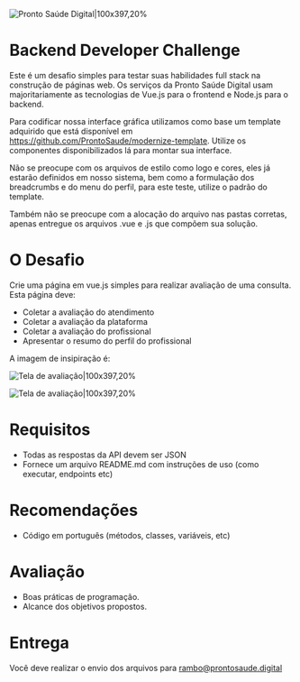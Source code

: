 ![Pronto Saúde Digital|100x397,20%](https://i.imgur.com/ufUaJO5.png)

# Backend Developer Challenge
Este é um desafio simples para testar suas habilidades full stack na construção de páginas web.
Os serviços da Pronto Saúde Digital usam majoritariamente as tecnologias de Vue.js para o frontend e Node.js para o backend.

Para codificar nossa interface gráfica utilizamos como base um template adquirido que está disponível em https://github.com/ProntoSaude/modernize-template. Utilize os componentes disponibilizados lá para montar sua interface.

Não se preocupe com os arquivos de estilo como logo e cores, eles já estarão definidos em nosso sistema, bem como a formulação dos breadcrumbs e do menu do perfil, para este teste, utilize o padrão do template.

Também não se preocupe com a alocação do arquivo nas pastas corretas, apenas entregue os arquivos .vue e .js que compõem sua solução.

# O Desafio
Crie uma página em vue.js simples para realizar avaliação de uma consulta. Esta página deve:
- Coletar a avaliação do atendimento
- Coletar a avaliação da plataforma
- Coletar a avaliação do profissional
- Apresentar o resumo do perfil do profissional

A imagem de insipiração é:

![Tela de avaliação|100x397,20%](https://imgur.com/X7eHCpM)

![Tela de avaliação|100x397,20%](https://imgur.com/B8ghWnF)



# Requisitos
- Todas as respostas da API devem ser JSON
- Fornece um arquivo README.md com instruções de uso (como executar, endpoints etc)

# Recomendações
- Código em português (métodos, classes, variáveis, etc)

# Avaliação
- Boas práticas de programação.
- Alcance dos objetivos propostos.

# Entrega
Você deve realizar o envio dos arquivos para rambo@prontosaude.digital
